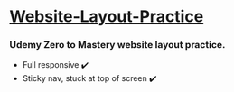 <h1> <ins> Website-Layout-Practice </ins> </h1>

<h3> Udemy Zero to Mastery website layout practice.</h3>

<ul>
  <li> Full responsive ✔️</li>
  <li> Sticky nav, stuck at top of screen ✔️</li>
</ul>
